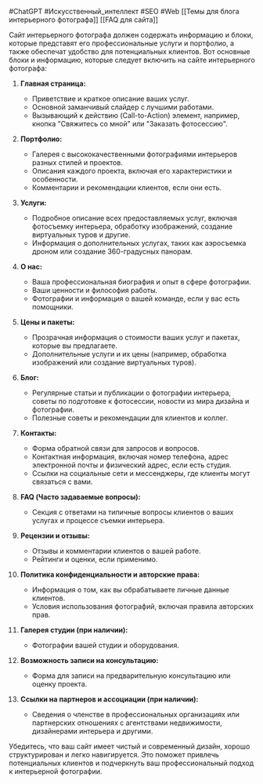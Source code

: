 #ChatGPT #Искусственный_интеллект #SEO #Web 
[[Темы для блога интерьерного фотографа]]
[[FAQ для сайта]]


Сайт интерьерного фотографа должен содержать информацию и блоки, которые представят его профессиональные услуги и портфолио, а также обеспечат удобство для потенциальных клиентов. Вот основные блоки и информацию, которые следует включить на сайте интерьерного фотографа:

1. **Главная страница:**
    
    - Приветствие и краткое описание ваших услуг.
    - Основной заманчивый слайдер с лучшими работами.
    - Вызывающий к действию (Call-to-Action) элемент, например, кнопка "Свяжитесь со мной" или "Заказать фотосессию".
2. **Портфолио:**
    
    - Галерея с высококачественными фотографиями интерьеров разных стилей и проектов.
    - Описания каждого проекта, включая его характеристики и особенности.
    - Комментарии и рекомендации клиентов, если они есть.
3. **Услуги:**
    
    - Подробное описание всех предоставляемых услуг, включая фотосъемку интерьера, обработку изображений, создание виртуальных туров и другие.
    - Информация о дополнительных услугах, таких как аэросъемка дроном или создание 360-градусных панорам.
4. **О нас:**
    
    - Ваша профессиональная биография и опыт в сфере фотографии.
    - Ваши ценности и философия работы.
    - Фотографии и информация о вашей команде, если у вас есть помощники.
5. **Цены и пакеты:**
    
    - Прозрачная информация о стоимости ваших услуг и пакетах, которые вы предлагаете.
    - Дополнительные услуги и их цены (например, обработка изображений или создание виртуальных туров).
6. **Блог:**
    
    - Регулярные статьи и публикации о фотографии интерьера, советы по подготовке к фотосессии, новости из мира дизайна и фотографии.
    - Полезные советы и рекомендации для клиентов и коллег.
7. **Контакты:**
    
    - Форма обратной связи для запросов и вопросов.
    - Контактная информация, включая номер телефона, адрес электронной почты и физический адрес, если есть студия.
    - Ссылки на социальные сети и мессенджеры, где клиенты могут связаться с вами.
8. **FAQ (Часто задаваемые вопросы):**
    
    - Секция с ответами на типичные вопросы клиентов о ваших услугах и процессе съемки интерьера.
9. **Рецензии и отзывы:**
    
    - Отзывы и комментарии клиентов о вашей работе.
    - Рейтинги и оценки, если применимо.
10. **Политика конфиденциальности и авторские права:**
    
    - Информация о том, как вы обрабатываете личные данные клиентов.
    - Условия использования фотографий, включая правила авторских прав.
11. **Галерея студии (при наличии):**
    
    - Фотографии вашей студии и оборудования.
12. **Возможность записи на консультацию:**
    
    - Форма для записи на предварительную консультацию или оценку проекта.
13. **Ссылки на партнеров и ассоциации (при наличии):**
    
    - Сведения о членстве в профессиональных организациях или партнерских отношениях с агентствами недвижимости, дизайнерами интерьера и другими.

Убедитесь, что ваш сайт имеет чистый и современный дизайн, хорошо структурирован и легко навигируется. Это поможет привлечь потенциальных клиентов и подчеркнуть ваш профессиональный подход к интерьерной фотографии.